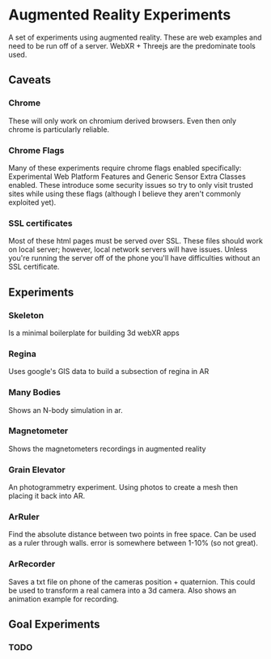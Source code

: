 # Augmented Reality Experiments
A set of experiments using augmented reality. These are web examples and need to be run off of a server. WebXR + Threejs are the predominate tools used.

## Caveats

### Chrome
These will only work on chromium derived browsers. Even then only chrome is particularly reliable.

### Chrome Flags
Many of these experiments require chrome flags enabled specifically: Experimental Web Platform Features and Generic Sensor Extra Classes enabled. These introduce some security issues so try to only visit trusted sites while using these flags (although I believe they aren't commonly exploited yet).

### SSL certificates
Most of these html pages must be served over SSL. These files should work on local server; however, local network servers will have issues. Unless you're running the server off of the phone you'll have difficulties without an SSL certificate.

## Experiments

### Skeleton
Is a minimal boilerplate for building 3d webXR apps

### Regina
Uses google's GIS data to build a subsection of regina in AR

### Many Bodies
Shows an N-body simulation in ar.

### Magnetometer
Shows the magnetometers recordings in augmented reality 

### Grain Elevator
An photogrammetry experiment. Using photos to create a mesh then placing it back into AR.

### ArRuler
Find the absolute distance between two points in free space. Can be used as a ruler through walls. error is somewhere between 1-10% (so not great).

### ArRecorder
Saves a txt file on phone of the cameras position + quaternion. This could be used to transform a real camera into a 3d camera. Also shows an animation example for recording.

## Goal Experiments
 
### TODO
